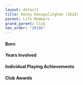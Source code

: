 ```yaml
---
layout: default
title: Kenny Kanagalingham (2018)
parent: Life Members
grand_parent: Club
nav_order: "2018b"
---
```


#### Born
 

#### Years Involved


#### Individual Playing Achievements


#### Club Awards

